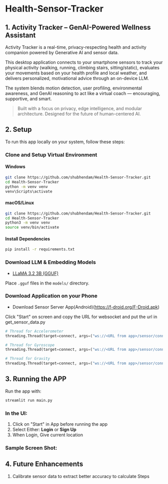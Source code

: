 # Health-Sensor-Tracker

## 1. Activity Tracker – GenAI-Powered Wellness Assistant

Activity Tracker is a real-time, privacy-respecting health and activity companion powered by Generative AI and sensor data.

This desktop application connects to your smartphone sensors to track your physical activity (walking, running, climbing stairs, sitting/static), evaluates your movements based on your health profile and local weather, and delivers personalized, motivational advice through an on-device LLM.

The system blends motion detection, user profiling, environmental awareness, and GenAI reasoning to act like a virtual coach — encouraging, supportive, and smart.

> Built with a focus on privacy, edge intelligence, and modular architecture. Designed for the future of human-centered AI.



## 2. Setup

To run this app locally on your system, follow these steps:

### Clone and Setup Virtual Environment

#### Windows
```bash
git clone https://github.com/shubhendam/Health-Sensor-Tracker.git
cd Health-Sensor-Tracker
python -m venv venv
venv\Scripts\activate
```

#### macOS/Linux
```bash
git clone https://github.com/shubhendam/Health-Sensor-Tracker.git
cd Health-Sensor-Tracker
python3 -m venv venv
source venv/bin/activate
```

#### Install Dependencies
```bash
pip install -r requirements.txt
```

### Download LLM & Embedding Models

- [LLaMA 3.2 3B (GGUF)](https://huggingface.co/bartowski/Llama-3.2-3B-Instruct-GGUF/resolve/main/Llama-3.2-3B-Instruct-Q4_K_M.gguf?download=true)  


Place `.gguf` files in the `models/` directory.

### Download Application on your Phone 

- Download Sensor Server App(Android)(https://f-droid.org/F-Droid.apk)

Click "Start" on screen and copy the URL for websocket and put the url in get_sensor_data.py
```python
# Thread for Accelerometer
threading.Thread(target=connect, args=("ws://<URL from app>/sensor/connect?type=android.sensor.accelerometer", on_message_accel)).start()

# Thread for Gyroscope
threading.Thread(target=connect, args=("ws://<URL from app>/sensor/connect?type=android.sensor.gyroscope", on_message_gyro)).start()

# Thread for Gravity
threading.Thread(target=connect, args=("ws://<URL from app>/sensor/connect?type=android.sensor.gravity", on_message_gravity)).start()
   ```

## 3. Running the APP

Run the app with:

```bash
streamlit run main.py
```
### In the UI: 

1. Click on "Start" in App before running the app
2. Select Either: **Login** or **Sign Up**
3. When Login, Give current location


### Sample Screen Shot:


## 4. Future Enhancements
1. Calibrate sensor data to extract better accuracy to calculate Steps

